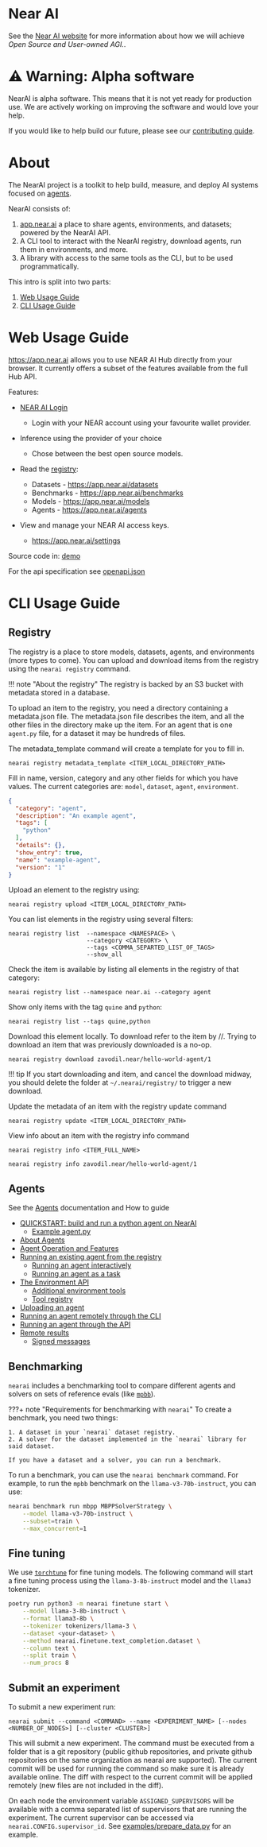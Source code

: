 # Near AI

See the [Near AI website](https://near.ai) for more information about how we will achieve _Open Source and User-owned AGI._.

# ⚠️ Warning: Alpha software

NearAI is alpha software. This means that it is not yet ready for production use. We are actively working on improving the software and would love your help.

If you would like to help build our future, please see our [contributing guide](contributing.md).

# About

The NearAI project is a toolkit to help build, measure, and deploy AI systems focused on [agents](agents.md).

NearAI consists of:

1. [app.near.ai](https://app.near.ai) a place to share agents, environments, and datasets; powered by the NearAI API.
2. A CLI tool to interact with the NearAI registry, download agents, run them in environments, and more.
3. A library with access to the same tools as the CLI, but to be used programmatically.

This intro is split into two parts:

1. [Web Usage Guide](#web-usage-guide)
2. [CLI Usage Guide](#cli-usage-guide)

# Web Usage Guide

https://app.near.ai allows you to use NEAR AI Hub directly from your browser. It currently offers a subset of the features available from the full Hub API.

Features:

- [NEAR AI Login](login.md)
    - Login with your NEAR account using your favourite wallet provider.
- Inference using the provider of your choice
    - Chose between the best open source models.
- Read the [registry](#registry):
    - Datasets - https://app.near.ai/datasets
    - Benchmarks - https://app.near.ai/benchmarks
    - Models - https://app.near.ai/models
    - Agents - https://app.near.ai/agents
- View and manage your NEAR AI access keys.

    - https://app.near.ai/settings

Source code in: [demo](https://github.com/nearai/nearai/tree/main/hub/demo)

For the api specification see [openapi.json](https://api.near.ai/openapi.json)

# CLI Usage Guide

## Registry

The registry is a place to store models, datasets, agents, and environments (more types to come). You can upload and download items from the registry using the `nearai registry` command.

!!! note "About the registry"
    The registry is backed by an S3 bucket with metadata stored in a database.

To upload an item to the registry, you need a directory containing a metadata.json file. The metadata.json file describes
the item, and all the other files in the directory make up the item. For an agent that is one `agent.py` file, for a
dataset it may be hundreds of files.

The metadata_template command will create a template for you to fill in.
```
nearai registry metadata_template <ITEM_LOCAL_DIRECTORY_PATH>
```
Fill in name, version, category and any other fields for which you have values.
The current categories are: `model`, `dataset`, `agent`, `environment`.

```json
{
  "category": "agent",
  "description": "An example agent",
  "tags": [
    "python"
  ],
  "details": {},
  "show_entry": true,
  "name": "example-agent",
  "version": "1"
}
```

Upload an element to the registry using:

```shell
nearai registry upload <ITEM_LOCAL_DIRECTORY_PATH>
```

You can list elements in the registry using several filters:

```shell
nearai registry list  --namespace <NAMESPACE> \
                      --category <CATEGORY> \
                      --tags <COMMA_SEPARTED_LIST_OF_TAGS>
                      --show_all
```

Check the item is available by listing all elements in the registry of that category:

```shell
nearai registry list --namespace near.ai --category agent
```

Show only items with the tag `quine` and `python`:

```shell
nearai registry list --tags quine,python
```

Download this element locally. To download refer to the item by <namespace>/<name>/<version>. Trying to download an item that was previously downloaded is a no-op.

```
nearai registry download zavodil.near/hello-world-agent/1
```

!!! tip
    If you start downloading and item, and cancel the download midway, you should delete the folder at `~/.nearai/registry/` to trigger a new download.

Update the metadata of an item with the registry update command
```
nearai registry update <ITEM_LOCAL_DIRECTORY_PATH>
```
View info about an item with the registry info command
```shell
nearai registry info <ITEM_FULL_NAME>
```
```shell
nearai registry info zavodil.near/hello-world-agent/1
```

## Agents
See the [Agents](agents.md) documentation and How to guide

* [QUICKSTART: build and run a python agent on NearAI](agents.md#quickstart-build-and-run-a-python-agent-on-nearai)
    * [Example agent.py](agents.md#example-agentpy)
* [About Agents](agents.md#about-agents)
* [Agent Operation and Features](agents.md#agent-operation-and-features)
* [Running an existing agent from the registry](agents.md#running-an-existing-agent-from-the-registry)
    * [Running an agent interactively](agents.md#running-an-agent-interactively)
    * [Running an agent as a task](agents.md#running-an-agent-as-a-task)
* [The Environment API](agents.md#the-environment-api)
    * [Additional environment tools](agents.md#additional-environment-tools)
    * [Tool registry](agents.md#tool-registry)
* [Uploading an agent](agents.md#uploading-an-agent)
* [Running an agent remotely through the CLI](agents.md#running-an-agent-remotely-through-the-cli)
* [Running an agent through the API](agents.md#running-an-agent-through-the-api)
* [Remote results](agents.md#remote-results)
    * [Signed messages](agents.md#signed-messages)


## Benchmarking

`nearai` includes a benchmarking tool to compare different agents and solvers on sets of reference evals (like [`mpbb`](https://paperswithcode.com/dataset/mbpp)).

???+ note "Requirements for benchmarking with `nearai`"
To create a benchmark, you need two things:

    1. A dataset in your `nearai` dataset registry.
    2. A solver for the dataset implemented in the `nearai` library for said dataset.

    If you have a dataset and a solver, you can run a benchmark.

To run a benchmark, you can use the `nearai benchmark` command. For example, to run the `mpbb` benchmark on the `llama-v3-70b-instruct`, you can use:

```bash
nearai benchmark run mbpp MBPPSolverStrategy \
    --model llama-v3-70b-instruct \
    --subset=train \
    --max_concurrent=1
```

## Fine tuning

We use [`torchtune`](https://github.com/pytorch/torchtune) for fine tuning models. The following command will start a fine tuning process using the `llama-3-8b-instruct` model and the `llama3` tokenizer.

```bash
poetry run python3 -m nearai finetune start \
    --model llama-3-8b-instruct \
    --format llama3-8b \
    --tokenizer tokenizers/llama-3 \
    --dataset <your-dataset> \
    --method nearai.finetune.text_completion.dataset \
    --column text \
    --split train \
    --num_procs 8
```

## Submit an experiment

To submit a new experiment run:

```
nearai submit --command <COMMAND> --name <EXPERIMENT_NAME> [--nodes <NUMBER_OF_NODES>] [--cluster <CLUSTER>]
```

This will submit a new experiment. The command must be executed from a folder that is a git repository (public github repositories, and private github repositories on the same organization as nearai are supported).
The current commit will be used for running the command so make sure it is already available online. The diff with respect to the current commit will be applied remotely (new files are not included in the diff).

On each node the environment variable `ASSIGNED_SUPERVISORS` will be available with a comma separated list of supervisors that are running the experiment. The current supervisor can be accessed via `nearai.CONFIG.supervisor_id`. See [examples/prepare_data.py](https://github.com/nearai/nearai/blob/main/examples/prepare_data.py) for an example.

